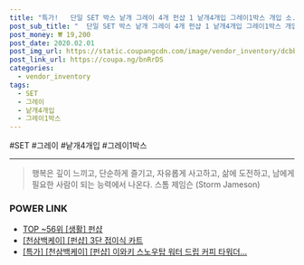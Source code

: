 ```yaml
--- 
title: "특가!   단일 SET 박스 낱개 그레이 4개 펀샵 1 낱개4개입 그레이1박스 개입 소..." 
post_sub_title: "  단일 SET 박스 낱개 그레이 4개 펀샵 1 낱개4개입 그레이1박스 개입 소음방지 색상 FUNSHOP 체어슬리퍼" 
post_money: ₩ 19,200 
post_date: 2020.02.01 
post_img_url: https://static.coupangcdn.com/image/vendor_inventory/dcbb/5fd9bd114844619461d11cb27965f10b4d172b98811d5cc299a20ce6004d.jpg 
post_link_url: https://coupa.ng/bnRrDS 
categories: 
  - vendor_inventory 
tags: 
  - SET 
  - 그레이 
  - 낱개4개입 
  - 그레이1박스 
--- 
```

  #SET #그레이 #낱개4개입 #그레이1박스 
<hr> 

> 행복은 깊이 느끼고, 단순하게 즐기고, 자유롭게 사고하고, 삶에 도전하고, 남에게 필요한 사람이 되는 능력에서 나온다. 스톰 제임슨 (Storm Jameson) 


### POWER LINK

* <a href="https://blog.naver.com/an0733/221792017754" target="_blank"> TOP ~56위 [생활] 펀샵</a>
* <a href="https://blog.naver.com/fasyy4321/221792074023" target="_blank">[천삼백케이] [펀샵] 3단 접이식 카트</a>
* <a href="https://blog.naver.com/sakai111/221792121829" target="_blank">[특가] [천삼백케이] [펀샵] 이와키 스노우탑 워터 드립 커피 타워더...</a>
